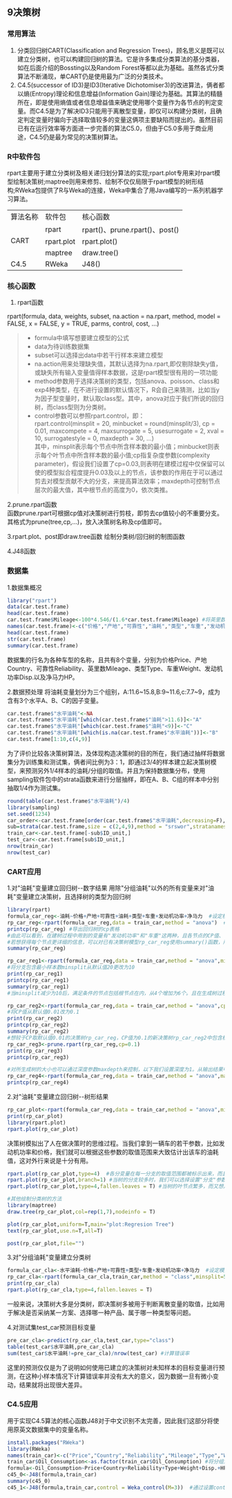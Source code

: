 ## 9决策树 ##

### 常用算法 ###
1. 分类回归树CART(Classification and Regression Trees)，顾名思义是既可以建立分类树，也可以构建回归树的算法。它是许多集成分类算法的基分类器，如在后面介绍的Bossting以及Random Forest等都以此为基础。虽然各式分类算法不断涌现，单CART仍是使用最为广泛的分类技术。
2. C4.5(successor of ID3)是ID3(Iterative Dichotomiser3)的改进算法，俩者都以熵(Entropy)理论和信息增益(Information Gain)理论为基础。其算法的精髓所在，即是使用熵值或者信息增益值来确定使用哪个变量作为各节点的判定变量。而C4.5是为了解决ID3只能用于离散型变量，即仅可以构建分类树，且确定判定变量时偏向于选择取值较多的变量这俩项主要缺陷而提出的。虽然目前已有在运行效率等方面进一步完善的算法C5.0，但由于C5.0多用于商业用途，C4.5仍是最为常见的决策树算法。 

### R中软件包 ###
rpart主要用于建立分类树及相关递归划分算法的实现;rpart.plot专用来对rpart模型绘制决策树;maptree则用来修剪、绘制不仅仅局限于rpart模型的树形结构;RWeka包提供了R与Weka的连接，Weka中集合了用Java编写的一系列机器学习算法。

<table>
  <tr>
    <td>算法名称</td>
    <td>软件包</td>
    <td>核心函数</td>
  </tr>
  <tr>
    <td rowspan="3">CART</td>
    <td>rpart</td>
    <td>rpart()、prune.rpart()、post()</td>
  </tr>
  <tr>
    <td>rpart.plot</td>
    <td>rpart.plot()</td>
  </tr>
  <tr>
    <td>maptree</td>
    <td>draw.tree()</td>
  </tr>
  <tr>
    <td>C4.5</td>
    <td>RWeka</td>
	<td>J48()</td>
  </tr>
</table>

### 核心函数 ###
1. rpart函数

rpart(formula, data, weights, subset, na.action = na.rpart, method, model = FALSE, x = FALSE, y = TRUE, parms, control, cost, ...)
>* formula中填写想要建立模型的公式
>* data为待训练数据集
>* subset可以选择出data中若干行样本来建立模型
>* na.action用来处理缺失值，其默认选择为na.rpart,即仅剔除缺失y值，或缺失所有输入变量值得样本数据，这是rpart模型很有用的一项功能
>* method参数用于选择决策树的类型，包括anova、poisson、class和exp4种类型，在不进行设置的默认情况下，R会自己来猜测，比如当y为因子型变量时，默认取class型。其中，anova对应于我们所说的回归树，而class型则为分类树。
>* control参数可以参照rpart.control，即：   
   rpart.control(minsplit = 20, minbucket = round(minsplit/3), cp = 0.01, 
              maxcompete = 4, maxsurrogate = 5, usesurrogate = 2, xval = 10,
              surrogatestyle = 0, maxdepth = 30, ...)   
   其中，minsplit表示每个节点中所含样本数的最小值；minbucket则表示每个叶节点中所含样本数的最小值;cp指复杂度参数(complexity parameter)，假设我们设置了cp=0.03,则表明在建模过程中仅保留可以使的模型拟合程度提升0.03及以上的节点，该参数的作用在于可以通过剪去对模型贡献不大的分支，来提高算法效率；maxdepth可控制节点层次的最大值，其中根节点的高度为0，依次类推。

2.prune.rpart函数  
函数prune.rpart可根据cp值对决策树进行剪枝，即剪去cp值较小的不重要分支。其格式为prune(tree,cp,...)，放入决策树名称及cp值即可。

3.rpart.plot、post即draw.tree函数
绘制分类树/回归树的制图函数

4.J48函数


### 数据集 ###
1.数据集概况

```r
library("rpart")  
data(car.test.frame)  
head(car.test.frame)
car.test.frame$Mileage<-100*4.546/(1.6*car.test.frame$Mileage) #将英里数的取值换算为"油耗"指标
names(car.test.frame)<-c("价格","产地","可靠性","油耗","类型","车重","发动机功率","净马力") 
head(car.test.frame)
str(car.test.frame)
summary(car.test.frame)
```
数据集的行名为各种车型的名称，且共有8个变量，分别为价格Price、产地Country、可靠性Reliability、英里数Mileage、类型Type、车重Weight、发动机功率Disp.以及净马力HP。

2.数据预处理
将油耗变量划分为三个组别，A:11.6~15.8,B:9~11.6,c:7.7~9，成为含有3个水平A、B、C的因子变量。
```r
car.test.frame$"水平油耗"<-NA
car.test.frame$"水平油耗"[which(car.test.frame$"油耗">11.6)]<-"A"
car.test.frame$"水平油耗"[which(car.test.frame$"油耗"<9)]<-"C"
car.test.frame$"水平油耗"[which(is.na(car.test.frame$"水平油耗"))]<-"B"
car.test.frame[1:10,c(4,9)]
```

为了评价比较各决策树算法，及体现构造决策树的目的所在，我们通过抽样将数据集分为训练集和测试集，俩者间比例为3：1，即通过3/4的样本建立起决策树模型，来预测另外1/4样本的油耗/分组的取值。并且为保持数据集分布，使用sampling软件包中的strata函数来进行分层抽样，即在A、B、C组的样本中分别抽取1/4作为测试集。
```r
round(table(car.test.frame$"水平油耗")/4)
library(sampling)
set.seed(1234)
car_order<-car.test.frame[order(car.test.frame$"水平油耗",decreasing=F),]
sub=strata(car.test.frame,size = c(2,4,9),method = "srswor",stratanames = "水平油耗")
train_car<-car.test.frame[-sub$ID_unit,]
test_car<-car.test.frame[sub$ID_unit,]
nrow(train_car)
nrow(test_car)
```
### CART应用 ###
1.对"油耗"变量建立回归树--数字结果
用除"分组油耗"以外的所有变量来对"油耗"变量建立决策树，且选择树的类型为回归树
```r
library(rpart)
formula_car_reg<-油耗~价格+产地+可靠性+油耗+类型+车重+发动机功率+净马力  #设定模型公式
rp_car_reg<-rpart(formula_car_reg,data = train_car,method = "anova")  #按照公式对训练集train_car构建回归树
printcp(rp_car_reg) #导出回归树的cp表格
#由此可以看到，在建树过程中用到的变量有"发动机功率"和"车重"这两种，且各节点的CP值、节点序号nsplit、错误率rel error、交互验证错误率xerror等也被列出，其中CP值对于选择控制树的复杂程度十分重要。
#若想获得每个节点更详细的信息，可以对已有决策树模型rp_car_reg使用summary()函数，所得输出结果除了与上面printcp()给出值相同的部分外，另有变量重要程度(variable importance）、每一个分支变量对生成树的提升程度(improve)等信息。
summary(rp_car_reg)

rp_car_reg1<-rpart(formula_car_reg,data = train_car,method = "anova",minsplit=10)
#将分支包含最小样本数minsplit从默认值20更改为10
print(rp_car_reg1)
printcp(rp_car_reg1)
summary(rp_car_reg1)
#当minsplit减少为10后，满足条件的节点包括根节点在内，从4个增加为6个。且在生成树过程中用到了"产地"、"车重"、"发动机功率"、"价格"和"类型"5个变量，相对于更改minsplit前多用到了三个变量。 

rp_car_reg2<-rpart(formula_car_reg,data = train_car,method = "anova",cp=0.1)
#将CP值从默认值0.01改为0.1
print(rp_car_reg2)
printcp(rp_car_reg2)
summary(rp_car_reg2)
#想较于CP取默认值0.01的决策树rp_car_reg，CP值为0.1的新决策树rp_car_reg2中包含根节点在内仅含有2个节点，且节点2的CP值为0.1，改过程中仅用到了"发动机功率"这一个变量。另外我们也可以通过剪枝函数prune.rpart来实现同样效果。
rp_car_reg3<-prune.rpart(rp_car_reg,cp=0.1)
print(rp_car_reg3)
printcp(rp_car_reg3)

#对所生成树的大小也可以通过深度参数maxdepth来控制，以下我们设置深度为1。从输出结果中各节点输出信息的缩进量可以看出，除了根节点外，新的决策树仅有一个层次，这与我们之前调节cp参数的效果相同。
rp_car_reg4<-rpart(formula_car_reg,data = train_car,method = "anova",maxdepth=1)
printcp(rp_car_reg4)
```
2.对"油耗"变量建立回归树--树形结果
```r
rp_car_plot<-rpart(formula_car_reg,data = train_car,method = "anova",minsplit=10)
print(rp_car_plot)
library(rpart.plot)
rpart.plot(rp_car_plot)
```
决策树模拟出了人在做决策时的思维过程。当我们拿到一辆车的若干参数，比如发动机功率和价格，我们就可以根据这些参数的取值范围来大致估计出该车的油耗值，这对外行来说是十分有用。
```r
rpart.plot(rp_car_plot,type=4)  #各分变量在每一分支的取值范围都被标示出来，而且在每一节点的油耗预测值也被标出，给决策树的使用者带来了极大的方便。
rpart.plot(rp_car_plot,branch=1) #当树的分支较多时，我们可以选择设置"分支"参数branch=1来获得垂直枝干形状的决策树以减少图形所占空间，使得树状图的枝干不再显得杂乱无章，更方便查看和分析
rpart.plot(rp_car_plot,type=4,fallen.leaves = T) #当树的叶节点繁多，而又想从树中看清目标变量在所有分支下的预测结果时，可以将fallen.leaves设置为T,即表示将所有叶节点一致的摆放在树最下端，以方便查看。

#其他绘制分类树的方法
library(maptree)
draw.tree(rp_car_plot,col=rep(1,7),nodeinfo = T)

plot(rp_car_plot,uniform=T,main="plot:Regresion Tree")
text(rp_car_plot,use.n=T,all=T)

post(rp_car_plot,file="")
```
3.对"分组油耗"变量建立分类树

```r
formula_car_cla<-水平油耗~价格+产地+可靠性+类型+车重+发动机功率+净马力  #设定模型公式
rp_car_cla<-rpart(formula_car_cla,train_car,method = "class",minsplit=5)
print(rp_car_cla)
rpart.plot(rp_car_cla,type=4,fallen.leaves = T)
```
一般来说，决策树大多是分类树，即决策树多被用于判断离散变量的取值，比如用于解决是否采纳某一方案、选择哪一种产品、属于哪一种类型等问题。

4.对测试集test_car预测目标变量
```r
pre_car_cla<-predict(rp_car_cla,test_car,type="class")
table(test_car$水平油耗,pre_car_cla)
sum(test_car$水平油耗!=pre_car_cla)/nrow(test_car) #计算错误率
```

这里的预测仅仅是为了说明如何使用已建立的决策树对未知样本的目标变量进行预测，在这种小样本情况下计算错误率并没有太大的意义，因为数据一旦有微小变动，结果就将出现很大差异。

### C4.5应用 ###
用于实现C4.5算法的核心函数J48对于中文识别不太完善，因此我们这部分将使用原英文数据集中的变量名称。
```r
install.packages("RWeka")
library(RWeka)
names(train_car)<-c("Price","Country","Reliability","Mileage","Type","Weight","Disp.","HP","Oil_Consumption")
train_car$Oil_Consumption<-as.factor(train_car$Oil_Consumption) #将分组油耗Oil_Consumption的变量类型改为因子型，使J48函数可识别
formula<-Oil_Consumption~Price+Country+Reliability+Type+Weight+Disp.+HP
c45_0<-J48(formula,train_car)
summary(c45_0)
c45_1<-J48(formula,train_car,control = Weka_control(M=3))  #通过设置control参数的取值之一M，即对每个叶节点设置最小观测样本量来对树进行剪枝。
```